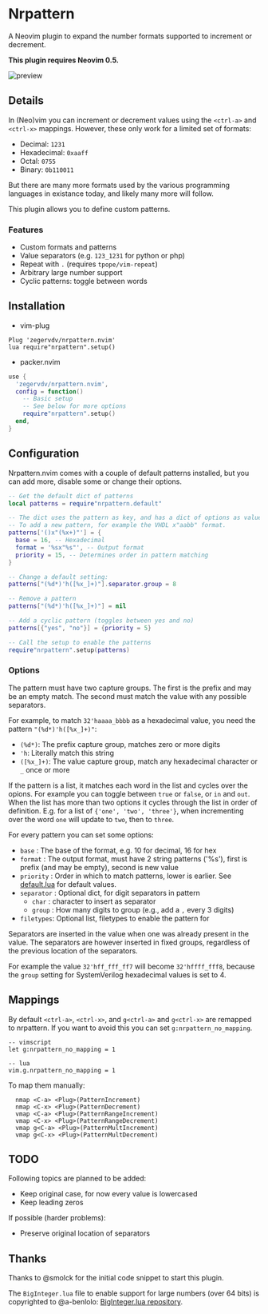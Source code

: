 # Nrpattern

A Neovim plugin to expand the number formats supported to increment or
decrement.

**This plugin requires Neovim 0.5.**

![preview](https://i.imgur.com/yKIntlk.gif)

## Details

In (Neo)vim you can increment or decrement values using the `<ctrl-a>` and `<ctrl-x>`
mappings. However, these only work for a limited set of formats:

 * Decimal: `1231`
 * Hexadecimal: `0xaaff`
 * Octal: `0755`
 * Binary: `0b110011`

But there are many more formats used by the various programming languages in
existance today, and likely many more will follow.

This plugin allows you to define custom patterns.

### Features

  * Custom formats and patterns
  * Value separators (e.g. `123_1231` for python or php)
  * Repeat with `.` (requires `tpope/vim-repeat`)
  * Arbitrary large number support
  * Cyclic patterns: toggle between words


## Installation

 * vim-plug

``` vimscript
Plug 'zegervdv/nrpattern.nvim'
lua require"nrpattern".setup()
```

 * packer.nvim

``` lua
use {
  'zegervdv/nrpattern.nvim',
  config = function()
    -- Basic setup
    -- See below for more options
    require"nrpattern".setup()
  end,
}
```

## Configuration

Nrpattern.nvim comes with a couple of default patterns installed, but you can
add more, disable some or change their options.

``` lua
-- Get the default dict of patterns
local patterns = require"nrpattern.default"

-- The dict uses the pattern as key, and has a dict of options as value.
-- To add a new pattern, for example the VHDL x"aabb" format.
patterns['()x"(%x+)"'] = {
  base = 16, -- Hexadecimal
  format = '%sx"%s"', -- Output format
  priority = 15, -- Determines order in pattern matching
}

-- Change a default setting:
patterns["(%d*)'h([%x_]+)"].separator.group = 8

-- Remove a pattern
patterns["(%d*)'h([%x_]+)"] = nil

-- Add a cyclic pattern (toggles between yes and no)
patterns[{"yes", "no"}] = {priority = 5}

-- Call the setup to enable the patterns
require"nrpattern".setup(patterns)
```

### Options

The pattern must have two capture groups. The first is the prefix and may be an
empty match. 
The second must match the value with any possible separators.

For example, to match `32'haaaa_bbbb` as a hexadecimal value, you need the
pattern `"(%d*)'h([%x_]+)"`:
  * `(%d*)`: The prefix capture group, matches zero or more digits
  * `'h`: Literally match this string
  * `([%x_]+)`: The value capture group, match any hexadecimal character or `_`
  once or more

If the pattern is a list, it matches each word in the list and cycles over the
opions. For example you can toggle between `true` or `false`, or `in` and
`out`.
When the list has more than two options it cycles through the list in order of
definition. E.g. for a list of `{'one', 'two', 'three'}`, when incrementing
over the word `one` will update to `two`, then to `three`.

For every pattern you can set some options:

  * `base` : The base of the format, e.g. 10 for decimal, 16 for hex
  * `format` : The output format, must have 2 string patterns ('%s'), first is
  prefix (and may be empty), second is new value
  * `priority` : Order in which to match patterns, lower is earlier. See
  [default.lua](https://github.com/zegervdv/nrpattern.nvim/blob/master/lua/nrpattern/init.lua) for default values.
  * `separator` : Optional dict, for digit separators in pattern
    * `char` : character to insert as separator
    * `group` : How many digits to group (e.g., add a `,` every 3 digits)
  * `filetypes`: Optional list, filetypes to enable the pattern for

Separators are inserted in the value when one was already present in the value.
The separators are however inserted in fixed groups, regardless of the previous
location of the separators.

For example the value `32'hff_fff_ff7` will become `32'hffff_fff8`, because the
`group` setting for SystemVerilog hexadecimal values is set to 4.

## Mappings

By default `<ctrl-a>`, `<ctrl-x>`, and `g<ctrl-a>` and `g<ctrl-x>` are remapped
to nrpattern. If you want to avoid this you can set `g:nrpattern_no_mapping`.

```
-- vimscript
let g:nrpattern_no_mapping = 1

-- lua
vim.g.nrpattern_no_mapping = 1
```

To map them manually:
```
  nmap <C-a> <Plug>(PatternIncrement)
  nmap <C-x> <Plug>(PatternDecrement)
  vmap <C-a> <Plug>(PatternRangeIncrement)
  vmap <C-x> <Plug>(PatternRangeDecrement)
  vmap g<C-a> <Plug>(PatternMultIncrement)
  vmap g<C-x> <Plug>(PatternMultDecrement)
```

## TODO

Following topics are planned to be added:

  * Keep original case, for now every value is lowercased
  * Keep leading zeros

If possible (harder problems):

  * Preserve original location of separators


## Thanks

Thanks to @smolck for the initial code snippet to start this plugin.

The `BigInteger.lua` file to enable support for large numbers (over 64 bits) is
copyrighted to @a-benlolo: [BigInteger.lua repository](https://github.com/A-Benlolo/BigInteger.lua).
